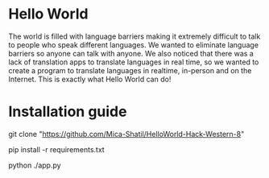 # Hello World
The world is filled with language barriers making it extremely difficult to talk to people who speak different languages. We wanted to eliminate language barriers so anyone can talk with anyone. We also noticed that there was a lack of translation apps to translate languages in real time, so we wanted to create a program to translate languages in realtime, in-person and on the Internet. This is exactly what Hello World can do!

# Installation guide
git clone "https://github.com/Mica-Shatil/HelloWorld-Hack-Western-8"

pip install -r requirements.txt

python ./app.py
